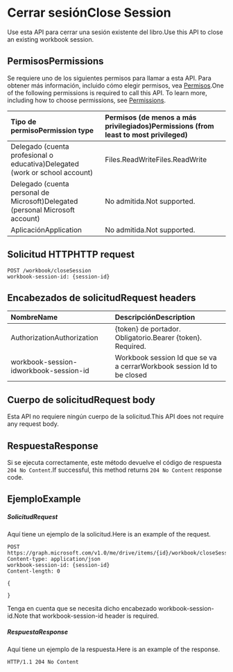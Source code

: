 # <a name="close-session"></a><span data-ttu-id="0e9c1-101">Cerrar sesión</span><span class="sxs-lookup"><span data-stu-id="0e9c1-101">Close Session</span></span>

<span data-ttu-id="0e9c1-102">Use esta API para cerrar una sesión existente del libro.</span><span class="sxs-lookup"><span data-stu-id="0e9c1-102">Use this API to close an existing workbook session.</span></span> 

## <a name="permissions"></a><span data-ttu-id="0e9c1-103">Permisos</span><span class="sxs-lookup"><span data-stu-id="0e9c1-103">Permissions</span></span>
<span data-ttu-id="0e9c1-p101">Se requiere uno de los siguientes permisos para llamar a esta API. Para obtener más información, incluido cómo elegir permisos, vea [Permisos](../../../concepts/permissions_reference.md).</span><span class="sxs-lookup"><span data-stu-id="0e9c1-p101">One of the following permissions is required to call this API. To learn more, including how to choose permissions, see [Permissions](../../../concepts/permissions_reference.md).</span></span>

|<span data-ttu-id="0e9c1-106">Tipo de permiso</span><span class="sxs-lookup"><span data-stu-id="0e9c1-106">Permission type</span></span>      | <span data-ttu-id="0e9c1-107">Permisos (de menos a más privilegiados)</span><span class="sxs-lookup"><span data-stu-id="0e9c1-107">Permissions (from least to most privileged)</span></span>              |
|:--------------------|:---------------------------------------------------------|
|<span data-ttu-id="0e9c1-108">Delegado (cuenta profesional o educativa)</span><span class="sxs-lookup"><span data-stu-id="0e9c1-108">Delegated (work or school account)</span></span> | <span data-ttu-id="0e9c1-109">Files.ReadWrite</span><span class="sxs-lookup"><span data-stu-id="0e9c1-109">Files.ReadWrite</span></span>    |
|<span data-ttu-id="0e9c1-110">Delegado (cuenta personal de Microsoft)</span><span class="sxs-lookup"><span data-stu-id="0e9c1-110">Delegated (personal Microsoft account)</span></span> | <span data-ttu-id="0e9c1-111">No admitida.</span><span class="sxs-lookup"><span data-stu-id="0e9c1-111">Not supported.</span></span>    |
|<span data-ttu-id="0e9c1-112">Aplicación</span><span class="sxs-lookup"><span data-stu-id="0e9c1-112">Application</span></span> | <span data-ttu-id="0e9c1-113">No admitida.</span><span class="sxs-lookup"><span data-stu-id="0e9c1-113">Not supported.</span></span> |

## <a name="http-request"></a><span data-ttu-id="0e9c1-114">Solicitud HTTP</span><span class="sxs-lookup"><span data-stu-id="0e9c1-114">HTTP request</span></span>
<!-- { "blockType": "ignored" } -->
```http
POST /workbook/closeSession
workbook-session-id: {session-id}
```
## <a name="request-headers"></a><span data-ttu-id="0e9c1-115">Encabezados de solicitud</span><span class="sxs-lookup"><span data-stu-id="0e9c1-115">Request headers</span></span>
| <span data-ttu-id="0e9c1-116">Nombre</span><span class="sxs-lookup"><span data-stu-id="0e9c1-116">Name</span></span>       | <span data-ttu-id="0e9c1-117">Descripción</span><span class="sxs-lookup"><span data-stu-id="0e9c1-117">Description</span></span>|
|:---------------|:----------|
| <span data-ttu-id="0e9c1-118">Authorization</span><span class="sxs-lookup"><span data-stu-id="0e9c1-118">Authorization</span></span>  | <span data-ttu-id="0e9c1-p102">{token} de portador. Obligatorio.</span><span class="sxs-lookup"><span data-stu-id="0e9c1-p102">Bearer {token}. Required.</span></span> |
| <span data-ttu-id="0e9c1-121">workbook-session-id</span><span class="sxs-lookup"><span data-stu-id="0e9c1-121">workbook-session-id</span></span> | <span data-ttu-id="0e9c1-122">Workbook session Id que se va a cerrar</span><span class="sxs-lookup"><span data-stu-id="0e9c1-122">Workbook session Id to be closed</span></span> |

## <a name="request-body"></a><span data-ttu-id="0e9c1-123">Cuerpo de solicitud</span><span class="sxs-lookup"><span data-stu-id="0e9c1-123">Request body</span></span>
<span data-ttu-id="0e9c1-124">Esta API no requiere ningún cuerpo de la solicitud.</span><span class="sxs-lookup"><span data-stu-id="0e9c1-124">This API does not require any request body.</span></span>

## <a name="response"></a><span data-ttu-id="0e9c1-125">Respuesta</span><span class="sxs-lookup"><span data-stu-id="0e9c1-125">Response</span></span>

<span data-ttu-id="0e9c1-126">Si se ejecuta correctamente, este método devuelve el código de respuesta `204 No Content`.</span><span class="sxs-lookup"><span data-stu-id="0e9c1-126">If successful, this method returns `204 No Content` response code.</span></span>

## <a name="example"></a><span data-ttu-id="0e9c1-127">Ejemplo</span><span class="sxs-lookup"><span data-stu-id="0e9c1-127">Example</span></span>
##### <a name="request"></a><span data-ttu-id="0e9c1-128">Solicitud</span><span class="sxs-lookup"><span data-stu-id="0e9c1-128">Request</span></span>
<span data-ttu-id="0e9c1-129">Aquí tiene un ejemplo de la solicitud.</span><span class="sxs-lookup"><span data-stu-id="0e9c1-129">Here is an example of the request.</span></span>
<!-- {
  "blockType": "request",
  "name": "close_excel_session"
}-->
```http
POST https://graph.microsoft.com/v1.0/me/drive/items/{id}/workbook/closeSession
Content-type: application/json
workbook-session-id: {session-id}
Content-length: 0

{

}
```

<span data-ttu-id="0e9c1-130">Tenga en cuenta que se necesita dicho encabezado workbook-session-id.</span><span class="sxs-lookup"><span data-stu-id="0e9c1-130">Note that workbook-session-id header is required.</span></span> 


##### <a name="response"></a><span data-ttu-id="0e9c1-131">Respuesta</span><span class="sxs-lookup"><span data-stu-id="0e9c1-131">Response</span></span>
<span data-ttu-id="0e9c1-132">Aquí tiene un ejemplo de la respuesta.</span><span class="sxs-lookup"><span data-stu-id="0e9c1-132">Here is an example of the response.</span></span> 

<!-- {
  "blockType": "response",
  "truncated": true
} -->
```http
HTTP/1.1 204 No Content
```